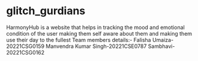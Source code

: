 # glitch_gurdians
HarmonyHub is a website that helps in tracking the mood and emotional condition of the user making them self aware about them and making them use their day to the fullest
Team members details:-
Falisha Umaiza-20221CSG0159
Manvendra Kumar Singh-20221CSE0787
Sambhavi- 20221CSG0162

